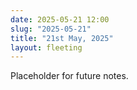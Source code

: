 ```yaml
---
date: 2025-05-21 12:00
slug: "2025-05-21"
title: "21st May, 2025"
layout: fleeting
---
```


Placeholder for future notes.
